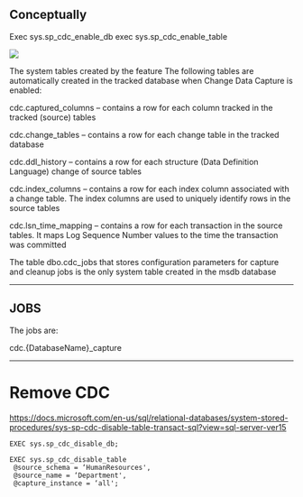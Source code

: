 ## Conceptually

Exec sys.sp_cdc_enable_db
exec sys.sp_cdc_enable_table

![](https://www.sqlservercentral.com/wp-content/uploads/legacy/1bf51f51de2a678ff57f64ebd2def10c590cef9e/cdc_changetable.png)


The system tables created by the feature
The following tables are automatically created in the tracked database when Change Data Capture is enabled:

cdc.captured_columns – contains a row for each column tracked in the tracked (source) tables

cdc.change_tables – contains a row for each change table in the tracked database

cdc.ddl_history – contains a row for each structure (Data Definition Language) change of source tables

cdc.index_columns – contains a row for each index column associated with a change table. The index columns are used to uniquely identify rows in the source tables

cdc.lsn_time_mapping – contains a row for each transaction in the source tables. It maps Log Sequence Number values to the time the transaction was committed

The table dbo.cdc_jobs that stores configuration parameters for capture and cleanup jobs is the only system table created in the msdb database




---
## JOBS

The jobs are:

cdc.{DatabaseName}_capture

---

# Remove CDC

https://docs.microsoft.com/en-us/sql/relational-databases/system-stored-procedures/sys-sp-cdc-disable-table-transact-sql?view=sql-server-ver15

```
EXEC sys.sp_cdc_disable_db;
```
```
EXEC sys.sp_cdc_disable_table
 @source_schema = ‘HumanResources',
 @source_name = ‘Department',
 @capture_instance = ‘all';
```
